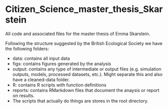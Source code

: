 # Citizen_Science_master_thesis_Skarstein
All code and associated files for the master thesis of Emma Skarstein. 

Following the structure suggested by the British Ecological Society we have the following folders:

- data: contains all input data
- figs: contains figures generated by the analysis
- output: contains any type of intermediate or output files (e.g. simulation outputs, models, processed datasets, etc.). Might separate this and also have a cleaned-data folder.
- R: contains R scripts with function definitions
- reports: contains RMarkdown files that document the anaysis or report on results.
- The scripts that actually do things are stores in the root directory.
